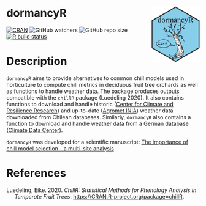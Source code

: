 
# dormancyR <a><img src='man/figures/dormancyR.png' align="right" height="145" /></a>

<!-- badges: start -->

[![CRAN](https://www.r-pkg.org/badges/version/dormancyR)](https://CRAN.R-project.org/package=dormancyR)
![GitHub
watchers](https://img.shields.io/github/watchers/EduardoFernandezC/dormancyR?label=Watch&style=social)
![GitHub repo
size](https://img.shields.io/github/repo-size/EduardoFernandezC/dormancyR)
[![R build
status](https://github.com/EduardoFernandezC/dormancyR/workflows/R-CMD-check/badge.svg)](https://github.com/EduardoFernandezC/dormancyR/actions?workflow=R-CMD-check)
<!-- badges: end -->

<!-- README.md is generated from README.Rmd. Please edit that file -->

# Description

`dormancyR` aims to provide alternatives to common chill models used in
horticulture to compute chill metrics in deciduous fruit tree orchards
as well as functions to handle weather data. The package produces
outputs compatible with the `chillR` package (Luedeling 2020). It also
contains functions to download and handle historic ([Center for Climate
and Resilience Research](https://www.cr2.cl)) and up-to-date ([Agromet
INIA](https://www.agromet.cl/datos-historicos)) weather data downloaded
from Chilean databases. Similarly, `dormancyR` also contains a function
to download and handle weather data from a German database ([Climate
Data Center](https://cdc.dwd.de/portal/)).

`dormancyR` was developed for a scientific manuscript: [The importance
of chill model selection - a multi-site
analysis](https://doi.org/10.1016/j.eja.2020.126103)

# References

<div id="refs" class="references hanging-indent">

<div id="ref-R-chillR">

Luedeling, Eike. 2020. *ChillR: Statistical Methods for Phenology
Analysis in Temperate Fruit Trees*.
<https://CRAN.R-project.org/package=chillR>.

</div>

</div>
